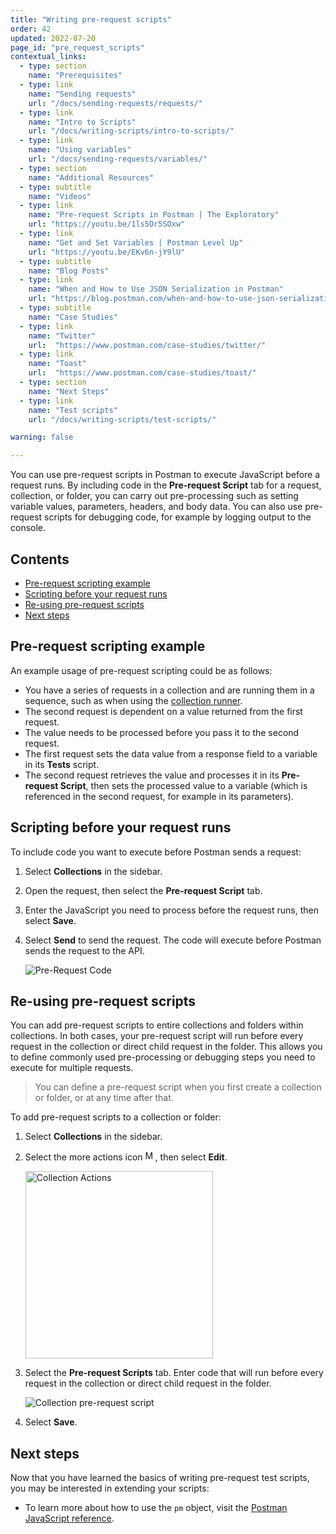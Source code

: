 ```yaml
---
title: "Writing pre-request scripts"
order: 42
updated: 2022-07-20
page_id: "pre_request_scripts"
contextual_links:
  - type: section
    name: "Prerequisites"
  - type: link
    name: "Sending requests"
    url: "/docs/sending-requests/requests/"
  - type: link
    name: "Intro to Scripts"
    url: "/docs/writing-scripts/intro-to-scripts/"
  - type: link
    name: "Using variables"
    url: "/docs/sending-requests/variables/"
  - type: section
    name: "Additional Resources"
  - type: subtitle
    name: "Videos"
  - type: link
    name: "Pre-request Scripts in Postman | The Exploratory"
    url: "https://youtu.be/1ls5Dr5SOxw"
  - type: link
    name: "Get and Set Variables | Postman Level Up"
    url: "https://youtu.be/EKv6n-jY9lU"
  - type: subtitle
    name: "Blog Posts"
  - type: link
    name: "When and How to Use JSON Serialization in Postman"
    url: "https://blog.postman.com/when-and-how-to-use-json-serialization-in-postman/"
  - type: subtitle
    name: "Case Studies"
  - type: link
    name: "Twitter"
    url:  "https://www.postman.com/case-studies/twitter/"
  - type: link
    name: "Toast"
    url:  "https://www.postman.com/case-studies/toast/"
  - type: section
    name: "Next Steps"
  - type: link
    name: "Test scripts"
    url: "/docs/writing-scripts/test-scripts/"

warning: false

---
```


You can use pre-request scripts in Postman to execute JavaScript before a request runs. By including code in the __Pre-request Script__ tab for a request, collection, or folder, you can carry out pre-processing such as setting variable values, parameters, headers, and body data. You can also use pre-request scripts for debugging code, for example by logging output to the console.

## Contents

* [Pre-request scripting example](#pre-request-scripting-example)
* [Scripting before your request runs](#scripting-before-your-request-runs)
* [Re-using pre-request scripts](#re-using-pre-request-scripts)
* [Next steps](#next-steps)

## Pre-request scripting example

An example usage of pre-request scripting could be as follows:

* You have a series of requests in a collection and are running them in a sequence, such as when using the [collection runner](/docs/running-collections/intro-to-collection-runs/).
* The second request is dependent on a value returned from the first request.
* The value needs to be processed before you pass it to the second request.
* The first request sets the data value from a response field to a variable in its __Tests__ script.
* The second request retrieves the value and processes it in its __Pre-request Script__, then sets the processed value to a variable (which is referenced in the second request, for example in its parameters).

## Scripting before your request runs

To include code you want to execute before Postman sends a request:

1. Select __Collections__ in the sidebar.
1. Open the request, then select the __Pre-request Script__ tab.
1. Enter the JavaScript you need to process before the request runs, then select __Save__.
1. Select __Send__ to send the request. The code will execute before Postman sends the request to the API.

    ![Pre-Request Code](https://assets.postman.com/postman-docs/pre-request-script-v8.jpg)

## Re-using pre-request scripts

You can add pre-request scripts to entire collections and folders within collections. In both cases, your pre-request script will run before every request in the collection or direct child request in the folder. This allows you to define commonly used pre-processing or debugging steps you need to execute for multiple requests.

> You can define a pre-request script when you first create a collection or folder, or at any time after that.

To add pre-request scripts to a collection or folder:

1. Select __Collections__ in the sidebar.
1. Select the more actions icon <img alt="More actions icon" src="https://assets.postman.com/postman-docs/icon-more-actions-v9.jpg#icon" width="16px">, then select __Edit__.

    <img src="https://assets.postman.com/postman-docs/edit-collection-action-v8.jpg" alt="Collection Actions" width="300px"/>

1. Select the __Pre-request Scripts__ tab. Enter code that will run before every request in the collection or direct child request in the folder.

   ![Collection pre-request script](https://assets.postman.com/postman-docs/edit-collection-pre-request-v9.jpg)

1. Select __Save__.

## Next steps

Now that you have learned the basics of writing pre-request test scripts, you may be interested in extending your scripts:

* To learn more about how to use the `pm` object, visit the [Postman JavaScript reference](/docs/writing-scripts/script-references/postman-sandbox-api-reference/).
